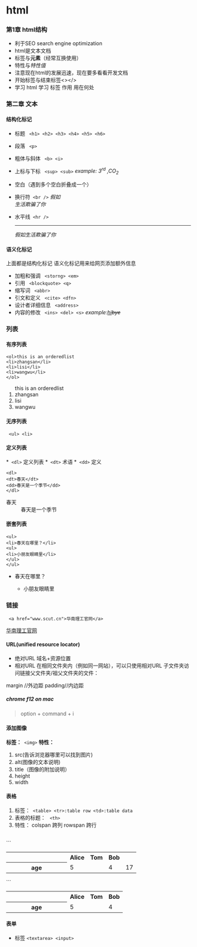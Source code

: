 # html
### 第1章 html结构 
* 利于SEO search engine optimization
* html是文本文档
* 标签与<b>元素</b>（经常互换使用）
* 特性与<i>特性值</i>
* 注意现在html的发展迅速，现在要多看看开发文档
* 开始标签与结束标签<></>
* 学习 html 学习 标签 作用 用在何处

### 第二章 文本
#### 结构化标记
  * 标题 ``` <h1> <h2> <h3> <h4> <h5> <h6>```
  * 段落  ` <p>`
  * 粗体与斜体 ` <b> <i>`
  * 上标与下标 ` <sup> <sub>`
<i>example: 3<sup>rd</sup> ,CO<sub>2</sub></i>

* 空白（遇到多个空白折叠成一个）
* 换行符` <br />`
<i>假如<br />生活欺骗了你</i>

* 水平线` <hr />`
<i><hr />假如生活欺骗了你</i>

#### 语义化标记
上面都是结构化标记
语义化标记用来给网页添加额外信息
* 加粗和强调 ` <storng> <em>` 
* 引用 ` <blockquote> <q>`
* 缩写词 ` <abbr>`
* 引文和定义 ` <cite> <dfn>`
* 设计者详细信息 ` <address>`
* 内容的修改 ` <ins> <del> <s>`
<i>example:<ins>hi</ins><del>bye</del></i>

### 列表
#### 有序列表
```
<ol>this is an orderedlist
<li>zhangsan</li>
<li>lisi</li>
<li>wangwu</li>
</ol> 
```
<ol>this is an orderedlist
<li>zhangsan</li>
<li>lisi</li>
<li>wangwu</li>
</ol> 

#### 无序列表
` <ul> <li>`
#### 定义列表

*` <dl>` 定义列表
*` <dt>` 术语
*` <dd>` 定义

```
<dl>
<dt>春天</dt>
<dd>春天是一个季节</dd>
</dl>
```
<dl>
<dt>春天</dt>
<dd>春天是一个季节</dd>
</dl>

#### 嵌套列表
```
<ul>
<li>春天在哪里？</li>
<ul>
<li>小朋友眼睛里</li>
</ul>
</ul>
```
<ul>
<li>春天在哪里？</li>
<ul>
<li>小朋友眼睛里</li>
</ul>
</ul>

### 链接
``` <a href="www.scut.cn">华南理工官网</a>```

<a href="www.scut.cn">华南理工官网</a>

#### URL(unified resource locator)
* 绝对URL
域名+资源位置
* 相对URL
在相同文件夹内（例如同一网站），可以只使用相对URL
子文件夹访问链接父文件夹/祖父文件夹的文件：


margin //外边距
padding//内边距

##### chrome f12 on mac
> option + command + i

#### 添加图像
 <b>标签：</b>` <img>`
 <b>特性：</b>
 1. src(告诉浏览器哪里可以找到图片) 
 2. alt(图像的文本说明) 
 3. title（图像的附加说明）
 4. height
 5. width

 #### 表格
  1. 标签：` <table> <tr>:table row <td>:table data`
  2. 表格的标题： ` <th>`
  3. 特性： colspan 跨列 rowspan 跨行
  <br>
  ``` 
  <table width="400" cellpadding="10" cellspacing="5">
   <tr>
    <th width="150"></th>
    <th>Alice</th>
    <th>Tom</th>
    <th>Bob</th>
  </tr>
  <tr>
    <th>age</th>
      <td colspan="2">5</td>  <td>4</td>
      <td>17</td>
  </tr>
  </table>
  ```
  <table width="400" cellpadding="10" cellspacing="5">
  <tr>
  <th width="150"></th>
  <th>Alice</th>
  <th>Tom</th>
  <th>Bob</th>
  </tr>
  <tr>
  <th>age</th>
  <td colspan="2">5</td> 
  <td>4</td>
  
  </tr>
  </table>

#### 表单
* 标签
` <textarea> <input> `


